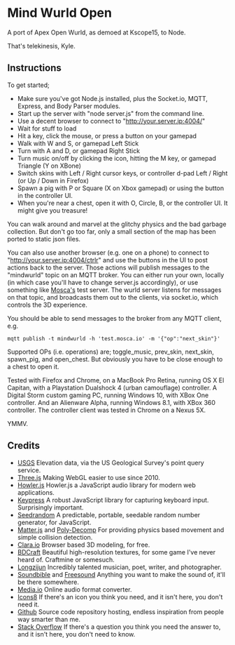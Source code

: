Mind Wurld Open
===============

A port of Apex Open Wurld, as demoed at Kscope15, to Node.

That's telekinesis, Kyle.

Instructions
------------

To get started;

* Make sure you've got Node.js installed, plus the Socket.io, MQTT, Express, and Body Parser modules.
* Start up the server with "node server.js" from the command line.
* Use a decent browser to connect to "http://your.server.ip:4004/"
* Wait for stuff to load
* Hit a key, click the mouse, or press a button on your gamepad
* Walk with W and S, or gamepad Left Stick
* Turn with A and D, or gamepad Right Stick
* Turn music on/off by clicking the icon, hitting the M key, or gamepad Triangle (Y on XBone)
* Switch skins with Left / Right cursor keys, or controller d-pad Left / Right (or Up / Down in Firefox)
* Spawn a pig with P or Square (X on Xbox gamepad) or using the button in the controller UI.
* When you're near a chest, open it with O, Circle, B, or the controller UI. It might give you treasure!

You can walk around and marvel at the glitchy physics and the bad garbage collection. But don't go too far, only a small section of the map has been ported to static json files.

You can also use another browser (e.g. one on a phone) to connect to "http://your.server.ip:4004/ctrlr" and use the buttons in the UI to post actions back to the server. Those actions will publish messages to the "mindwurld" topic on an MQTT broker. You can either run your own, locally (in which case you'll have to change server.js accordingly), or use something like [Mosca's](http://mosca.io/) test server. The wurld server listens for messages on that topic, and broadcasts them out to the clients, via socket.io, which controls the 3D experience.

You should be able to send messages to the broker from any MQTT client, e.g.

    mqtt publish -t mindwurld -h 'test.mosca.io' -m '{"op":"next_skin"}'

Supported OPs (i.e. operations) are; toggle_music, prev_skin, next_skin, spawn_pig, and open_chest. But obviously you have to be close enough to a chest to open it.

Tested with Firefox and Chrome, on a MacBook Pro Retina, running OS X El Capitan, with a Playstation Dualshock 4 (urban camouflage) controller. A Digital Storm custom gaming PC, running Windows 10, with XBox One controller. And an Alienware Alpha, running Windows 8.1, with XBox 360 controller. The controller client was tested in Chrome on a Nexus 5X.

YMMV.

Credits
-------

* [USGS](http://ned.usgs.gov/) Elevation data, via the US Geological Survey's point query service.
* [Three.js](http://threejs.org/) Making WebGL easier to use since 2010.
* [Howler.js](https://github.com/goldfire/howler.js/) Howler.js a JavaScript audio library for modern web applications.
* [Keypress](http://dmauro.github.io/Keypress/) A robust JavaScript library for capturing keyboard input. Surprisingly important.
* [Seedrandom](https://github.com/davidbau/seedrandom) A predictable, portable, seedable random number generator, for JavaScript.
* [Matter.js](http://brm.io/matter-js/index.html) and [Poly-Decomp](https://github.com/schteppe/poly-decomp.js) For providing physics based movement and simple collision detection.
* [Clara.io](https://clara.io/) Browser based 3D modeling, for free.
* [BDCraft](http://bdcraft.net/) Beautiful high-resolution textures, for some game I've never heard of. Craftmine or somesuch.
* [Longzijun](https://longzijun.wordpress.com/) Incredibly talented musician, poet, writer, and photographer.
* [Soundbible](http://soundbible.com/) and [Freesound](http://freesound.org/) Anything you want to make the sound of, it'll be there somewhere.
* [Media.io](http://media.io/) Online audio format converter.
* [Icons8](https://icons8.com/) If there's an icon you think you need, and it isn't here, you don't need it.
* [Github](https://github.com/) Source code repository hosting, endless inspiration from people way smarter than me.
* [Stack Overflow](http://stackoverflow.com/) If there's a question you think you need the answer to, and it isn't here, you don't need to know.
